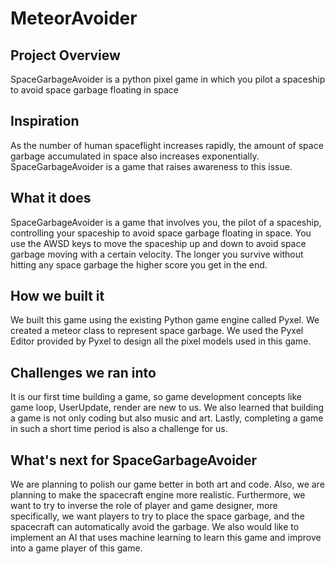 # MeteorAvoider

## Project Overview
SpaceGarbageAvoider is a python pixel game in which you pilot a spaceship to avoid space garbage floating in space
## Inspiration
As the number of human spaceflight increases rapidly, the amount of space garbage accumulated in space also increases exponentially. SpaceGarbageAvoider is a game that raises awareness to this issue.
## What it does
SpaceGarbageAvoider is a game that involves you, the pilot of a spaceship, controlling your spaceship to avoid space garbage floating in space. You use the AWSD keys to move the spaceship up and down to avoid space garbage moving with a certain velocity. The longer you survive without hitting any space garbage the higher score you get in the end.
## How we built it
We built this game using the existing Python game engine called Pyxel. We created a meteor class to represent space garbage. We used the Pyxel Editor provided by Pyxel to design all the pixel models used in this game.
## Challenges we ran into
It is our first time building a game, so game development concepts like game loop, UserUpdate, render are new to us. We also learned that building a game is not only coding but also music and art. Lastly, completing a game in such a short time period is also a challenge for us.
## What's next for SpaceGarbageAvoider
We are planning to polish our game better in both art and code. Also, we are planning to make the spacecraft engine more realistic. Furthermore, we want to try to inverse the role of player and game designer, more specifically, we want players to try to place the space garbage, and the spacecraft can automatically avoid the garbage. We also would like to implement an AI that uses machine learning to learn this game and improve into a game player of this game.
